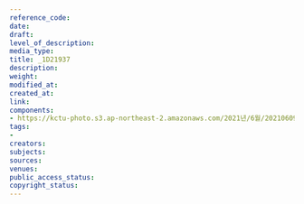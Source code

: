```yaml
---
reference_code: 
date: 
draft: 
level_of_description: 
media_type: 
title: _1D21937
description: 
weight: 
modified_at: 
created_at: 
link: 
components:
- https://kctu-photo.s3.ap-northeast-2.amazonaws.com/2021년/6월/20210609_산재사망+노동자+추모분향소+및+농성장+설치/_1D21937.jpg
tags:
- 
creators: 
subjects: 
sources: 
venues: 
public_access_status: 
copyright_status: 
---
```

